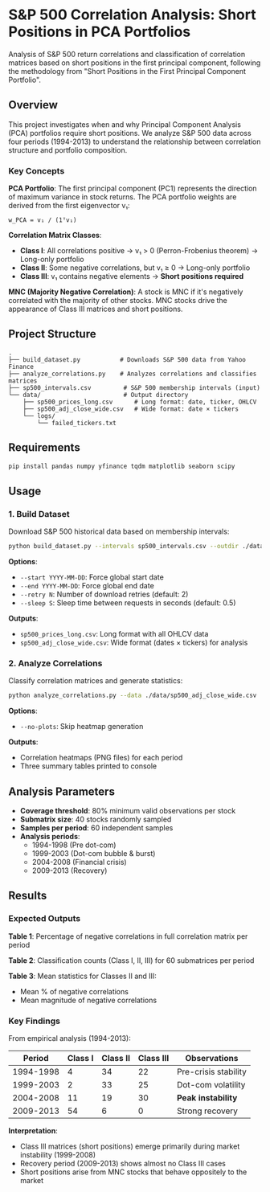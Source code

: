 # S&P 500 Correlation Analysis: Short Positions in PCA Portfolios

Analysis of S&P 500 return correlations and classification of correlation matrices based on short positions in the first principal component, following the methodology from "Short Positions in the First Principal Component Portfolio".

## Overview

This project investigates when and why Principal Component Analysis (PCA) portfolios require short positions. We analyze S&P 500 data across four periods (1994-2013) to understand the relationship between correlation structure and portfolio composition.

### Key Concepts

**PCA Portfolio**: The first principal component (PC1) represents the direction of maximum variance in stock returns. The PCA portfolio weights are derived from the first eigenvector v₁:

```
w_PCA = v₁ / (1ᵀv₁)
```

**Correlation Matrix Classes**:
- **Class I**: All correlations positive → v₁ > 0 (Perron-Frobenius theorem) → Long-only portfolio
- **Class II**: Some negative correlations, but v₁ ≥ 0 → Long-only portfolio  
- **Class III**: v₁ contains negative elements → **Short positions required**

**MNC (Majority Negative Correlation)**: A stock is MNC if it's negatively correlated with the majority of other stocks. MNC stocks drive the appearance of Class III matrices and short positions.

## Project Structure

```
.
├── build_dataset.py           # Downloads S&P 500 data from Yahoo Finance
├── analyze_correlations.py    # Analyzes correlations and classifies matrices
├── sp500_intervals.csv         # S&P 500 membership intervals (input)
└── data/                       # Output directory
    ├── sp500_prices_long.csv      # Long format: date, ticker, OHLCV
    ├── sp500_adj_close_wide.csv   # Wide format: date × tickers
    └── logs/
        └── failed_tickers.txt
```

## Requirements

```bash
pip install pandas numpy yfinance tqdm matplotlib seaborn scipy
```

## Usage

### 1. Build Dataset

Download S&P 500 historical data based on membership intervals:

```bash
python build_dataset.py --intervals sp500_intervals.csv --outdir ./data
```

**Options**:
- `--start YYYY-MM-DD`: Force global start date
- `--end YYYY-MM-DD`: Force global end date  
- `--retry N`: Number of download retries (default: 2)
- `--sleep S`: Sleep time between requests in seconds (default: 0.5)

**Outputs**:
- `sp500_prices_long.csv`: Long format with all OHLCV data
- `sp500_adj_close_wide.csv`: Wide format (dates × tickers) for analysis

### 2. Analyze Correlations

Classify correlation matrices and generate statistics:

```bash
python analyze_correlations.py --data ./data/sp500_adj_close_wide.csv
```

**Options**:
- `--no-plots`: Skip heatmap generation

**Outputs**:
- Correlation heatmaps (PNG files) for each period
- Three summary tables printed to console

## Analysis Parameters

- **Coverage threshold**: 80% minimum valid observations per stock
- **Submatrix size**: 40 stocks randomly sampled
- **Samples per period**: 60 independent samples
- **Analysis periods**: 
  - 1994-1998 (Pre dot-com)
  - 1999-2003 (Dot-com bubble & burst)
  - 2004-2008 (Financial crisis)
  - 2009-2013 (Recovery)

## Results

### Expected Outputs

**Table 1**: Percentage of negative correlations in full correlation matrix per period

**Table 2**: Classification counts (Class I, II, III) for 60 submatrices per period

**Table 3**: Mean statistics for Classes II and III:
- Mean % of negative correlations
- Mean magnitude of negative correlations

### Key Findings

From empirical analysis (1994-2013):

| Period | Class I | Class II | Class III | Observations |
|--------|---------|----------|-----------|--------------|
| 1994-1998 | 4 | 34 | 22 | Pre-crisis stability |
| 1999-2003 | 2 | 33 | 25 | Dot-com volatility |
| 2004-2008 | 11 | 19 | 30 | **Peak instability** |
| 2009-2013 | 54 | 6 | 0 | Strong recovery |

**Interpretation**:
- Class III matrices (short positions) emerge primarily during market instability (1999-2008)
- Recovery period (2009-2013) shows almost no Class III cases
- Short positions arise from MNC stocks that behave oppositely to the market
